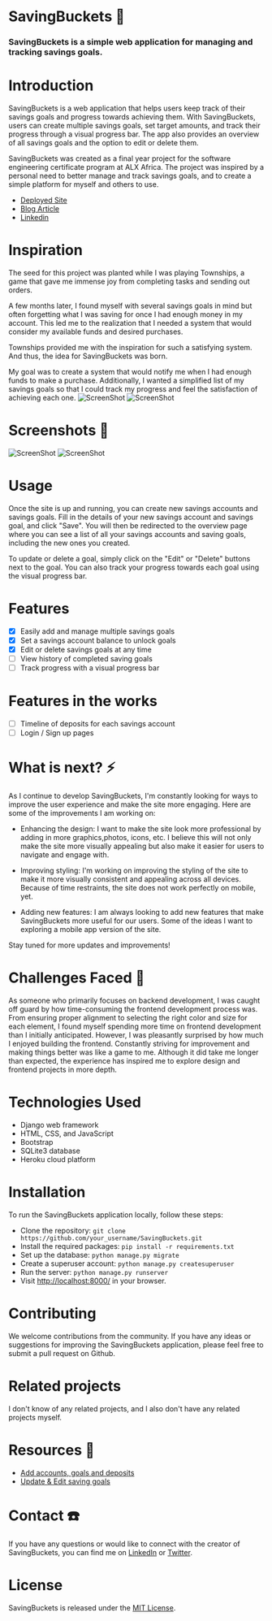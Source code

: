# SavingBuckets 💸

### SavingBuckets is a simple web application for managing and tracking savings goals.

# Introduction

SavingBuckets is a web application that helps users keep track of their savings goals and progress towards achieving them. With SavingBuckets, users can create multiple savings goals, set target amounts, and track their progress through a visual progress bar. The app also provides an overview of all savings goals and the option to edit or delete them.

SavingBuckets was created as a final year project for the software engineering certificate program at ALX Africa. The project was inspired by a personal need to better manage and track savings goals, and to create a simple platform for myself and others to use.
- [Deployed Site](https://savingbuckets.herokuapp.com/)
- [Blog Article](https://madelethedev.hashnode.dev/introducing-savingbuckets)
- [Linkedin](https://www.linkedin.com/in/madele-theron/)

# Inspiration
The seed for this project was planted while I was playing Townships, a game that gave me immense joy from completing tasks and sending out orders.

A few months later, I found myself with several savings goals in mind but often forgetting what I was saving for once I had enough money in my account. This led me to the realization that I needed a system that would consider my available funds and desired purchases.

Townships provided me with the inspiration for such a satisfying system. And thus, the idea for SavingBuckets was born.

My goal was to create a system that would notify me when I had enough funds to make a purchase. Additionally, I wanted a simplified list of my savings goals so that I could track my progress and feel the satisfaction of achieving each one.
![ScreenShot](/static/theme/assets/screenshots/inspo1.png)
![ScreenShot](/static/theme/assets/screenshots/inspo2.png)

# Screenshots 📸

![ScreenShot](/static/theme/assets/screenshots/overview.png)
![ScreenShot](/static/theme/assets/screenshots/history.png)
# Usage
Once the site is up and running, you can create new savings accounts and savings goals. Fill in the details of your new savings account and savings goal, and click "Save". You will then be redirected to the overview page where you can see a list of all your savings accounts and saving goals, including the new ones you created.

To update or delete a goal, simply click on the "Edit" or "Delete" buttons next to the goal. You can also track your progress towards each goal using the visual progress bar.

# Features

- [x] Easily add and manage multiple savings goals
- [x] Set a savings account balance to unlock goals
- [x] Edit or delete savings goals at any time
- [ ] View history of completed saving goals
- [ ] Track progress with a visual progress bar

# Features in the works
- [ ] Timeline of deposits for each savings account
- [ ] Login / Sign up pages

# What is next? ⚡️
As I continue to develop SavingBuckets, I'm constantly looking for ways to improve the user experience and make the site more engaging. Here are some of the improvements I am working on:

- Enhancing the design: I want to make the site look more professional by adding in more graphics,photos, icons, etc. I believe this will not only make the site more visually appealing but also make it easier for users to navigate and engage with.

- Improving styling: I'm working on improving the styling of the site to make it more visually consistent and appealing across all devices. Because of time restraints, the site does not work perfectly on mobile, yet.

- Adding new features: I am always looking to add new features that make SavingBuckets more useful for our users. Some of the ideas I want to exploring a mobile app version of the site.

Stay tuned for more updates and improvements!

# Challenges Faced 🥴

As someone who primarily focuses on backend development, I was caught off guard by how time-consuming the frontend development process was. From ensuring proper alignment to selecting the right color and size for each element, I found myself spending more time on frontend development than I initially anticipated. However, I was pleasantly surprised by how much I enjoyed building the frontend. Constantly striving for improvement and making things better was like a game to me. Although it did take me longer than expected, the experience has inspired me to explore design and frontend projects in more depth.

# Technologies Used

- Django web framework
- HTML, CSS, and JavaScript
- Bootstrap
- SQLite3 database
- Heroku cloud platform

# Installation
To run the SavingBuckets application locally, follow these steps:

- Clone the repository: `git clone https://github.com/your_username/SavingBuckets.git`
- Install the required packages: `pip install -r requirements.txt`
- Set up the database: `python manage.py migrate`
- Create a superuser account: `python manage.py createsuperuser`
- Run the server: `python manage.py runserver`
- Visit [http://localhost:8000/](http://localhost:8000/) in your browser.


# Contributing

We welcome contributions from the community. If you have any ideas or suggestions for improving the SavingBuckets application, please feel free to submit a pull request on Github.

# Related projects

I don't know of any related projects, and I also don't have any related projects myself.

# Resources 📑
- [Add accounts, goals and deposits](https://www.youtube.com/watch?v=CVEKe39VFu8&ab_channel=Codemy.com)
- [Update & Edit saving goals](https://www.youtube.com/watch?v=jCM-m_3Ysqk&list=PLCC34OHNcOtqW9BJmgQPPzUpJ8hl49AGy&index=11&ab_channel=Codemy.com)

# Contact ☎️

If you have any questions or would like to connect with the creator of SavingBuckets, you can find me on [LinkedIn](https://www.linkedin.com/in/madele-theron/) or [Twitter](https://twitter.com/madele_theron).

# License

SavingBuckets is released under the [MIT License](https://opensource.org/licenses/MIT).

